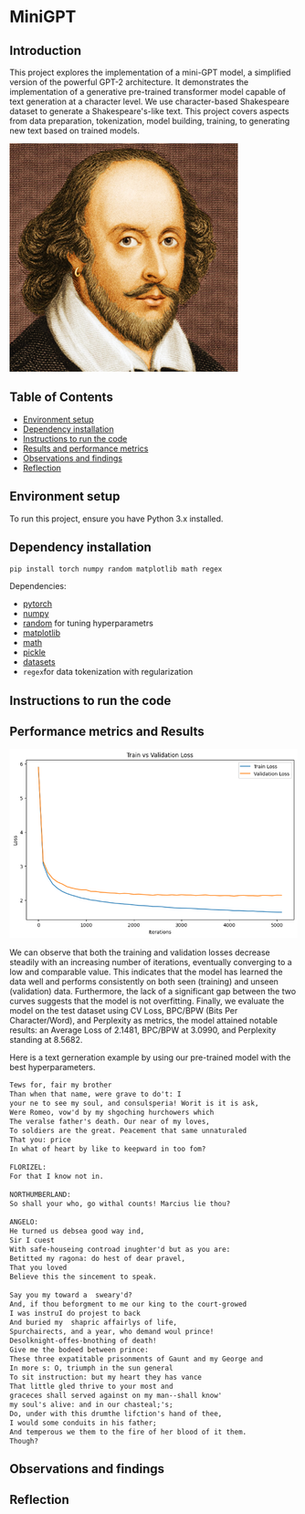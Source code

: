 # MiniGPT
## Introduction

This project explores the implementation of a mini-GPT model, a simplified version of the powerful GPT-2 architecture.  It demonstrates the implementation of a generative pre-trained transformer model capable of text generation at a character level.  We use character-based Shakespeare dataset to generate a Shakespeare's-like text. This project covers aspects from data preparation, tokenization, model building, training, to generating new text based on trained models.


<img src="image/text_generation_shakespeare_rnn.jpg" width="400">


## Table of Contents

- [Environment setup](#environment-setup)
- [Dependency installation](#dependency-installation)
- [Instructions to run the code](#instructions-to-run-the-code)
- [Results and performance metrics](#performance-metrics-and-results)
- [Observations and findings](#observations-and-findings)
- [Reflection](#reflection)


## Environment setup

To run this project, ensure you have Python 3.x installed. 

## Dependency installation

```
pip install torch numpy random matplotlib math regex
```

Dependencies:

- [pytorch](https://pytorch.org) 
- [numpy](https://numpy.org/install/)
- [random](https://docs.python.org/3/library/random.html) for tuning hyperparametrs
- [matplotlib](https://matplotlib.org/)
- [math](https://docs.python.org/3/library/math.html)
- [pickle](https://docs.python.org/3/library/pickle.html)
- [datasets](https://huggingface.co/docs/datasets/index)
- `regex`for data tokenization with regularization



## Instructions to run the code


## Performance metrics and Results 
<img src="image/loss.png" width="600">

We can observe that both the training and validation losses decrease steadily with an increasing number of iterations, eventually converging to a low and comparable value. This indicates that the model has learned the data well and performs consistently on both seen (training) and unseen (validation) data. Furthermore, the lack of a significant gap between the two curves suggests that the model is not overfitting. Finally, we evaluate the model on the test dataset using CV Loss, BPC/BPW (Bits Per Character/Word), and Perplexity as metrics, the model attained notable results: an Average Loss of 2.1481, BPC/BPW at 3.0990, and Perplexity standing at 8.5682.

Here is a text gerneration example by using our pre-trained model with the best hyperparameters.

```
Tews for, fair my brother
Than when that name, were grave to do't: I
your ne to see my soul, and consulsperia! Worit is it is ask,
Were Romeo, vow'd by my shgoching hurchowers which
The veralse father's death. Our near of my loves,
To soldiers are the great. Peacement that same unnaturaled
That you: price
In what of heart by like to keepward in too fom?

FLORIZEL:
For that I know not in.

NORTHUMBERLAND:
So shall your who, go withal counts! Marcius lie thou?

ANGELO:
He turned us debsea good way ind,
Sir I cuest
With safe-houseing controad inughter'd but as you are:
Betitted my ragona: do hest of dear pravel,
That you loved
Believe this the sincement to speak.

Say you my toward a  sweary'd?
And, if thou beforgment to me our king to the court-growed
I was instruI do projest to back
And buried my  shapric affairlys of life,
Spurchairects, and a year, who demand woul prince!
Desolknight-offes-bnothing of death!
Give me the bodeed between prince:
These three expatitable prisonments of Gaunt and my George and
In more s: O, triumph in the sun general
To sit instruction: but my heart they has vance
That little gled thrive to your most and
graceces shall served against on my man--shall know'
my soul's alive: and in our chasteal;'s;
Do, under with this drumthe lifction's hand of thee,
I would some conduits in his father;
And temperous we them to the fire of her blood of it them.
Though?
```


## Observations and findings



## Reflection

